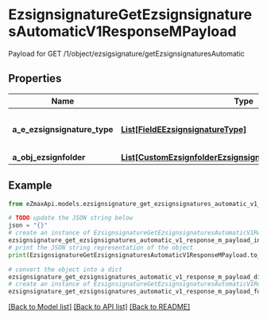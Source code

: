 # EzsignsignatureGetEzsignsignaturesAutomaticV1ResponseMPayload

Payload for GET /1/object/ezsigsignature/getEzsignsignaturesAutomatic

## Properties

Name | Type | Description | Notes
------------ | ------------- | ------------- | -------------
**a_e_ezsignsignature_type** | [**List[FieldEEzsignsignatureType]**](FieldEEzsignsignatureType.md) | All eEzsignsignatureType contained in the response | 
**a_obj_ezsignfolder** | [**List[CustomEzsignfolderEzsignsignaturesAutomaticResponse]**](CustomEzsignfolderEzsignsignaturesAutomaticResponse.md) |  | 

## Example

```python
from eZmaxApi.models.ezsignsignature_get_ezsignsignatures_automatic_v1_response_m_payload import EzsignsignatureGetEzsignsignaturesAutomaticV1ResponseMPayload

# TODO update the JSON string below
json = "{}"
# create an instance of EzsignsignatureGetEzsignsignaturesAutomaticV1ResponseMPayload from a JSON string
ezsignsignature_get_ezsignsignatures_automatic_v1_response_m_payload_instance = EzsignsignatureGetEzsignsignaturesAutomaticV1ResponseMPayload.from_json(json)
# print the JSON string representation of the object
print(EzsignsignatureGetEzsignsignaturesAutomaticV1ResponseMPayload.to_json())

# convert the object into a dict
ezsignsignature_get_ezsignsignatures_automatic_v1_response_m_payload_dict = ezsignsignature_get_ezsignsignatures_automatic_v1_response_m_payload_instance.to_dict()
# create an instance of EzsignsignatureGetEzsignsignaturesAutomaticV1ResponseMPayload from a dict
ezsignsignature_get_ezsignsignatures_automatic_v1_response_m_payload_form_dict = ezsignsignature_get_ezsignsignatures_automatic_v1_response_m_payload.from_dict(ezsignsignature_get_ezsignsignatures_automatic_v1_response_m_payload_dict)
```
[[Back to Model list]](../README.md#documentation-for-models) [[Back to API list]](../README.md#documentation-for-api-endpoints) [[Back to README]](../README.md)


